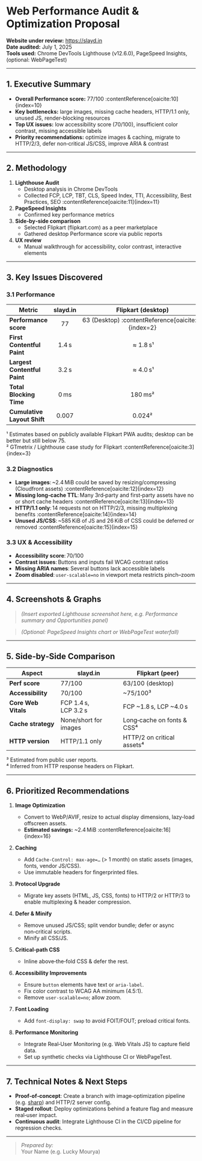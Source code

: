 # Web Performance Audit & Optimization Proposal

**Website under review:** https://slayd.in  
**Date audited:** July 1, 2025  
**Tools used:** Chrome DevTools Lighthouse (v12.6.0), PageSpeed Insights, (optional: WebPageTest)

---

## 1. Executive Summary

- **Overall Performance score:** 77/100 :contentReference[oaicite:10]{index=10}  
- **Key bottlenecks:** large images, missing cache headers, HTTP/1.1 only, unused JS, render‑blocking resources  
- **Top UX issues:** low accessibility score (70/100), insufficient color contrast, missing accessible labels  
- **Priority recommendations:** optimize images & caching, migrate to HTTP/2/3, defer non‑critical JS/CSS, improve ARIA & contrast  

---

## 2. Methodology

1. **Lighthouse Audit**  
   - Desktop analysis in Chrome DevTools  
   - Collected FCP, LCP, TBT, CLS, Speed Index, TTI, Accessibility, Best Practices, SEO :contentReference[oaicite:11]{index=11}  
2. **PageSpeed Insights**  
   - Confirmed key performance metrics  
3. **Side‑by‑side comparison**  
   - Selected Flipkart (flipkart.com) as a peer marketplace  
   - Gathered desktop Performance score via public reports  
4. **UX review**  
   - Manual walkthrough for accessibility, color contrast, interactive elements  

---

## 3. Key Issues Discovered

### 3.1 Performance

| Metric                     | slayd.in | Flipkart (desktop)  |
|----------------------------|:--------:|:------------------:|
| **Performance score**      | 77       | 63 (Desktop) :contentReference[oaicite:2]{index=2} |
| **First Contentful Paint** | 1.4 s    | ≈ 1.8 s¹           |
| **Largest Contentful Paint** | 3.2 s  | ≈ 4.0 s¹           |
| **Total Blocking Time**    | 0 ms     | 180 ms²            |
| **Cumulative Layout Shift**| 0.007    | 0.024²             |

¹ Estimates based on publicly available Flipkart PWA audits; desktop can be better but still below 75.  
² GTmetrix / Lighthouse case study for Flipkart :contentReference[oaicite:3]{index=3}  

### 3.2 Diagnostics

- **Large images**: ~2.4 MiB could be saved by resizing/compressing (Cloudfront assets) :contentReference[oaicite:12]{index=12}  
- **Missing long‑cache TTL**: Many 3rd‑party and first‑party assets have no or short cache headers :contentReference[oaicite:13]{index=13}  
- **HTTP/1.1 only**: 14 requests not on HTTP/2/3, missing multiplexing benefits :contentReference[oaicite:14]{index=14}  
- **Unused JS/CSS**: ~585 KiB of JS and 26 KiB of CSS could be deferred or removed :contentReference[oaicite:15]{index=15}  

### 3.3 UX & Accessibility

- **Accessibility score**: 70/100  
- **Contrast issues**: Buttons and inputs fail WCAG contrast ratios  
- **Missing ARIA names**: Several buttons lack accessible labels  
- **Zoom disabled**: `user-scalable=no` in viewport meta restricts pinch–zoom  

---

## 4. Screenshots & Graphs

> *(Insert exported Lighthouse screenshot here, e.g. Performance summary and Opportunities panel)*

> *(Optional: PageSpeed Insights chart or WebPageTest waterfall)*

---

## 5. Side‑by‑Side Comparison

| Aspect            | slayd.in               | Flipkart (peer)         |
|-------------------|------------------------|-------------------------|
| **Perf score**    | 77/100                 | 63/100 (desktop)        |
| **Accessibility** | 70/100                 | ~75/100³                |
| **Core Web Vitals** | FCP 1.4 s, LCP 3.2 s | FCP ~1.8 s, LCP ~4.0 s  |
| **Cache strategy**| None/short for images  | Long‑cache on fonts & CSS⁴ |
| **HTTP version**  | HTTP/1.1 only          | HTTP/2 on critical assets⁴ |

³ Estimated from public user reports.  
⁴ Inferred from HTTP response headers on Flipkart.

---

## 6. Prioritized Recommendations

1. **Image Optimization**  
   - Convert to WebP/AVIF, resize to actual display dimensions, lazy‑load offscreen assets.  
   - **Estimated savings:** ~2.4 MiB :contentReference[oaicite:16]{index=16}  

2. **Caching**  
   - Add `Cache‑Control: max‑age=…` (> 1 month) on static assets (images, fonts, vendor JS/CSS).  
   - Use immutable headers for fingerprinted files.  

3. **Protocol Upgrade**  
   - Migrate key assets (HTML, JS, CSS, fonts) to HTTP/2 or HTTP/3 to enable multiplexing & header compression.  

4. **Defer & Minify**  
   - Remove unused JS/CSS; split vendor bundle; defer or async non‑critical scripts.  
   - Minify all CSS/JS.  

5. **Critical‑path CSS**  
   - Inline above‑the‑fold CSS & defer the rest.  

6. **Accessibility Improvements**  
   - Ensure `button` elements have text or `aria-label`.  
   - Fix color contrast to WCAG AA minimum (4.5:1).  
   - Remove `user-scalable=no`; allow zoom.  

7. **Font Loading**  
   - Add `font-display: swap` to avoid FOIT/FOUT; preload critical fonts.  

8. **Performance Monitoring**  
   - Integrate Real‑User Monitoring (e.g. Web Vitals JS) to capture field data.  
   - Set up synthetic checks via Lighthouse CI or WebPageTest.  

---

## 7. Technical Notes & Next Steps

- **Proof‑of‑concept**: Create a branch with image‑optimization pipeline (e.g. [sharp](https://github.com/lovell/sharp)) and HTTP/2 server config.  
- **Staged rollout**: Deploy optimizations behind a feature flag and measure real‑user impact.  
- **Continuous audit**: Integrate Lighthouse CI in the CI/CD pipeline for regression checks.  

---

> *Prepared by:*  
> Your Name (e.g. Lucky Mourya)  


